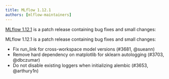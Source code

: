 ```yaml
---
title: MLflow 1.12.1
authors: [mlflow-maintainers]
---
```


[MLflow 1.12.1](https://github.com/mlflow/mlflow/releases/tag/v1.12.1) is a patch release containing bug fixes and small changes:

MLflow 1.12.1 is a patch release containing bug fixes and small changes:

- Fix run_link for cross-workspace model versions (#3681, @sueann)
- Remove hard dependency on matplotlib for sklearn autologging (#3703, @dbczumar)
- Do not disable existing loggers when initializing alembic (#3653, @arthury1n)
